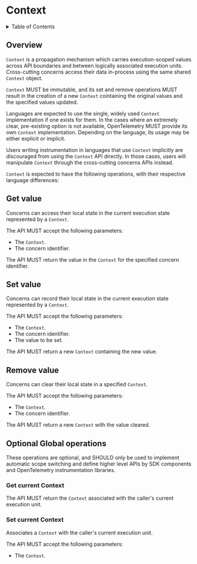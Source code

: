 # Context

<details>
<summary>
Table of Contents
</summary>

- [Overview](#overview)
- [Get value](#get-value)
- [Set value](#set-value)
- [Remove value](#remove-value)
- [Optional operations](#optional-operations)
    - [Get current Context](#get-current-context)
    - [Set current Context](#set-current-context)

</details>

## Overview

`Context` is a propagation mechanism which carries execution-scoped values
across API boundaries and between logically associated execution units.
Cross-cutting concerns access their data in-process using the same shared
`Context` object.

`Context` MUST be immutable, and its set and remove operations MUST
result in the creation of a new `Context` cointaining the original
values and the specified values updated.

Languages are expected to use the single, widely used `Context` implementation
if one exists for them. In the cases where an extremely clear, pre-existing
option is not available, OpenTelemetry MUST provide its own `Context`
implementation. Depending on the language, its usage may be either explicit
or implicit.

Users writing instrumentation in languages that
use `Context` implicitly are discouraged from using the `Context` API directly.
In those cases, users will manipulate `Context` through the cross-cutting
concerns APIs instead.

`Context` is expected to have the following operations, with their
respective language differences:

## Get value

Concerns can access their local state in the current execution state
represented by a `Context`.

The API MUST accept the following parameters:

- The `Context`.
- The concern identifier.

The API MUST return the value in the `Context` for the specified concern
identifier.

## Set value

Concerns can record their local state in the current execution state
represented by a `Context`.

The API MUST accept the following parameters:

- The `Context`.
- The concern identifier.
- The value to be set.

The API MUST return a new `Context` containing the new value.

## Remove value

Concerns can clear their local state in a specified `Context`.

The API MUST accept the following parameters:

- The `Context`.
- The concern identifier.

The API MUST return a new `Context` with the value cleared.

## Optional Global operations

These operations are optional, and SHOULD only be used to
implement automatic scope switching and define higher level APIs
by SDK components and OpenTelemetry instrumentation libraries.

### Get current Context

The API MUST return the `Context` associated with the caller's current execution unit.

### Set current Context

Associates a `Context` with the caller's current execution unit.

The API MUST accept the following parameters:

- The `Context`.
